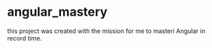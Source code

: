 # angular_mastery
this project was created with the mission for me to masteri  Angular in record time.
